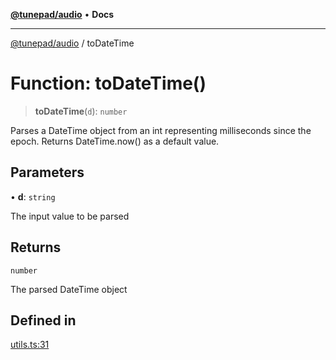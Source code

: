 [**@tunepad/audio**](../README.md) • **Docs**

***

[@tunepad/audio](../globals.md) / toDateTime

# Function: toDateTime()

> **toDateTime**(`d`): `number`

Parses a DateTime object from an int representing milliseconds since the epoch.
Returns DateTime.now() as a default value.

## Parameters

• **d**: `string`

The input value to be parsed

## Returns

`number`

The parsed DateTime object

## Defined in

[utils.ts:31](https://github.com/TIDAL-Lab/tunepad_audio/blob/1e1bd16c9c764bdf488b791f76cac7abae0e3b33/src/utils.ts#L31)
